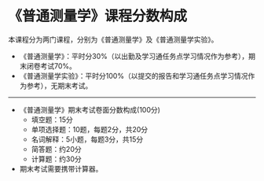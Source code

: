 # 《普通测量学》课程分数构成

本课程分为两门课程，分别为《普通测量学》及《普通测量学实验》。

- 《普通测量学》：平时分30%（以出勤及学习通任务点学习情况作为参考），期末闭卷考试70%。
- 《普通测量学实验》：平时分100%（以提交的报告和学习通任务点学习情况作为参考），无期末考试。

---

- 《普通测量学》期末考试卷面分数构成(100分)
  - 填空题：15分
  - 单项选择题：10题，每题2分，共20分
  - 名词解释：5小题，每题3分，共15分
  - 简答题：约20分
  - 计算题：约30分
- 期末考试需要携带计算器。
